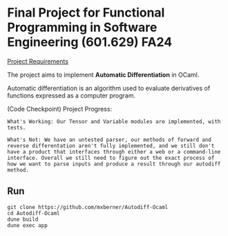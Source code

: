 # Final Project for Functional Programming in Software Engineering (601.629) FA24

[Project Requirements](https://pl.cs.jhu.edu/fpse/assignments/project.html)

The project aims to implement **Automatic Differentiation** in OCaml.

Automatic differentiation is an algorithm used to evaluate derivatives of functions expressed as a computer program. 

(Code Checkpoint) Project Progress: 

    What's Working: Our Tensor and Variable modules are implemented, with tests. 

    What's Not: We have an untested parser, our methods of forward and reverse differentation aren't fully implemented, and we still don't have a product that interfaces through either a web or a command-line interface. Overall we still need to figure out the exact process of how we want to parse inputs and produce a result through our autodiff method. 

## Run

```
git clone https://github.com/mxberner/Autodiff-Ocaml
cd Autodiff-Ocaml
dune build
dune exec app
```